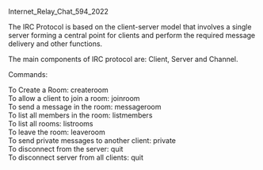 Internet_Relay_Chat_594_2022

The IRC Protocol is based on the client-server model that involves a single server forming a central point for 
clients and perform the required message delivery and other functions.


The main components of IRC protocol are: Client, Server and Channel.  

Commands:  

To Create a Room: createroom <ROOMNAME/>   
To allow a client to join a room: joinroom <ROOMNAME/>        
To send a message in the room: messageroom <ROOMNAME/> <MESSAGE/>   
To list all members in the room: listmembers <ROOMNAME/>  
To list all rooms: listrooms  
To leave the room: leaveroom <ROOMNAME/>  
To send private messages to another client: private <CLIENTNAME/> <MESSAGE/>  
To disconnect from the server: quit  
To disconnect server from all clients: quit  
   
